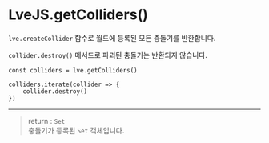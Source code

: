 # LveJS.getColliders()

`lve.createCollider` 함수로 월드에 등록된 모든 충돌기를 반환합니다.  

`collider.destroy()` 메서드로 파괴된 충돌기는 반환되지 않습니다.

```
const colliders = lve.getColliders()

colliders.iterate(collider => {
    collider.destroy()
})
```

---

> return : `Set`  
  충돌기가 등록된 `Set` 객체입니다.